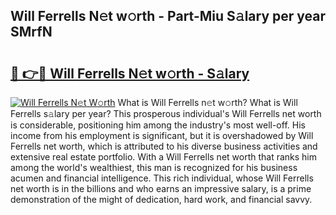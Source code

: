 ## Will Ferrells N𝚎t w𝚘rth - Part-Miu S𝚊lary per year SMrfN

# <h2><a href="http://gc4pw1.nevu.top/?p=Will+Ferrells">🔗 👉🔴 Will Ferrells N𝚎t w𝚘rth - S𝚊lary</a></h2>

[![Will Ferrells N𝚎t W𝚘rth](https://i.imgur.com/Oavwk0R.jpeg)](http://gc4pw1.nevu.top/?p=Will+Ferrells)
What is Will Ferrells n𝚎t w𝚘rth? What is Will Ferrells s𝚊lary per year?
This prosperous individual's Will Ferrells net worth is considerable, positioning him among the industry's most well-off. His income from his employment is significant, but it is overshadowed by Will Ferrells net worth, which is attributed to his diverse business activities and extensive real estate portfolio. With a Will Ferrells net worth that ranks him among the world's wealthiest, this man is recognized for his business acumen and financial intelligence. This rich individual, whose Will Ferrells net worth is in the billions and who earns an impressive salary, is a prime demonstration of the might of dedication, hard work, and financial savvy.
